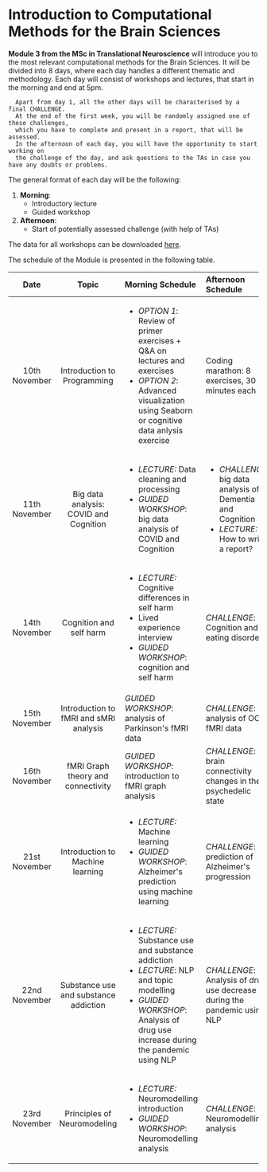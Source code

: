 # Introduction to Computational Methods for the Brain Sciences

**Module 3 from the MSc in Translational Neuroscience** will introduce you to the most relevant computational methods for the Brain Sciences. It will be divided into 8 days, where each day handles a different thematic and methodology. Each day will consist of workshops and lectures, that start in the morning and end at 5pm. 
      
      Apart from day 1, all the other days will be characterised by a final CHALLENGE. 
      At the end of the first week, you will be randomly assigned one of these challenges, 
      which you have to complete and present in a report, that will be assessed. 
      In the afternoon of each day, you will have the opportunity to start working on 
      the challenge of the day, and ask questions to the TAs in case you have any doubts or problems. 

The general format of each day will be the following: 

1. **Morning**:
    * Introductory lecture 
    * Guided workshop
2. **Afternoon**:
    * Start of potentially assessed challenge (with help of TAs)

The data for all workshops can be downloaded [here](https://imperiallondon-my.sharepoint.com/:f:/g/personal/vg816_ic_ac_uk/EhHQbb-ruvFNqZm1a_5XmY8BfzRxYfLnHRGCFW5wq222Kg?e=IaunBn).

The schedule of the Module is presented in the following table.

| Date | Topic | Morning Schedule | Afternoon Schedule| 
| :---: | :---: |:--- |:--- |
| 10th November | Introduction to Programming | <ul><li>*OPTION 1*: Review of primer exercises + Q&A on lectures and exercises </li><li>*OPTION 2*: Advanced visualization using Seaborn or cognitive data anlysis exercise</li></ul> | Coding marathon: 8 exercises, 30 minutes each |  
| 11th November | Big data analysis: COVID and Cognition| <ul><li>*LECTURE:* Data cleaning and processing</li><li>*GUIDED WORKSHOP*: big data analysis of COVID and Cognition</li></ul> |  <ul><li>*CHALLENGE*: big data analysis of Dementia and Cognition </li><li> *LECTURE:* How to write a report?</li></ul> | 
| 14th November |  Cognition and self harm  | <ul><li>*LECTURE:* Cognitive differences in self harm </li><li>Lived experience interview </li><li>*GUIDED WORKSHOP*: cognition and self harm</li></ul> | *CHALLENGE*: Cognition and eating disorders | 
| 15th November |  Introduction to fMRI and sMRI analysis | *GUIDED WORKSHOP*: analysis of Parkinson's fMRI data | *CHALLENGE*: analysis of OCD fMRI data| 
| 16th November |  fMRI Graph theory and connectivity | *GUIDED WORKSHOP*: introduction to fMRI graph analysis | *CHALLENGE*: brain connectivity changes in the psychedelic state| 
| 21st November |  Introduction to Machine learning | <ul><li>*LECTURE:* Machine learning </li><li>*GUIDED WORKSHOP*: Alzheimer's prediction using machine learning </li></ul> | *CHALLENGE*: prediction of Alzheimer's progression| 
| 22nd November |  Substance use and substance addiction  | <ul><li>*LECTURE:* Substance use and substance addiction </li><li>*LECTURE*: NLP and topic modelling</li><li>*GUIDED WORKSHOP*: Analysis of drug use increase during the pandemic using NLP </li></ul> | *CHALLENGE*: Analysis of drug use decrease during the pandemic using NLP | 
| 23rd November |  Principles of Neuromodeling | <ul><li>*LECTURE:* Neuromodelling introduction </li><li>*GUIDED WORKSHOP*: Neuromodelling analysis </li></ul> | *CHALLENGE*: Neuromodelling analysis | 
